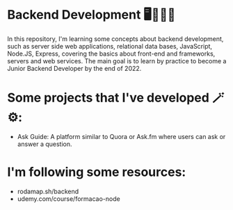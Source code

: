 # Backend Development 🖥️👨🏻‍💻 

In this repository, I'm learning some concepts about backend development, such as server side web applications, relational data bases, JavaScript, Node.JS, Express, covering the basics about front-end and frameworks, servers and web services. The main goal is to learn by practice to become a Junior Backend Developer by the end of 2022. 

# Some projects that I've developed 🪄⚙️:
* Ask Guide: A platform similar to Quora or Ask.fm where users can ask or answer a question. 

# I'm following some resources: 
- rodamap.sh/backend
- udemy.com/course/formacao-node
